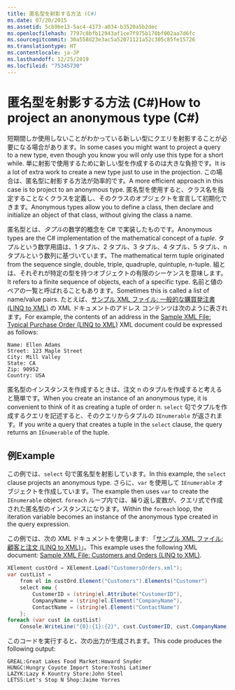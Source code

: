 ```yaml
---
title: 匿名型を射影する方法 (C#)
ms.date: 07/20/2015
ms.assetid: 5cb9be13-5ac4-4373-a034-b3520a5b2dec
ms.openlocfilehash: 7797c8bfb12943af1ce7f975b170bf002aa7d6fc
ms.sourcegitcommit: 30a558d23e3ac5a52071121a52c305c85fe15726
ms.translationtype: HT
ms.contentlocale: ja-JP
ms.lasthandoff: 12/25/2019
ms.locfileid: "75345730"
---
```

# <a name="how-to-project-an-anonymous-type-c"></a><span data-ttu-id="dde2b-102">匿名型を射影する方法 (C#)</span><span class="sxs-lookup"><span data-stu-id="dde2b-102">How to project an anonymous type (C#)</span></span>
<span data-ttu-id="dde2b-103">短期間しか使用しないことがわかっている新しい型にクエリを射影することが必要になる場合があります。</span><span class="sxs-lookup"><span data-stu-id="dde2b-103">In some cases you might want to project a query to a new type, even though you know you will only use this type for a short while.</span></span> <span data-ttu-id="dde2b-104">単に射影で使用するために新しい型を作成するのは大きな負担です。</span><span class="sxs-lookup"><span data-stu-id="dde2b-104">It is a lot of extra work to create a new type just to use in the projection.</span></span> <span data-ttu-id="dde2b-105">この場合は、匿名型に射影する方法が効率的です。</span><span class="sxs-lookup"><span data-stu-id="dde2b-105">A more efficient approach in this case is to project to an anonymous type.</span></span> <span data-ttu-id="dde2b-106">匿名型を使用すると、クラス名を指定することなくクラスを定義し、そのクラスのオブジェクトを宣言して初期化できます。</span><span class="sxs-lookup"><span data-stu-id="dde2b-106">Anonymous types allow you to define a class, then declare and initialize an object of that class, without giving the class a name.</span></span>  
  
 <span data-ttu-id="dde2b-107">匿名型とは、*タプル*の数学的概念を C# で実装したものです。</span><span class="sxs-lookup"><span data-stu-id="dde2b-107">Anonymous types are the C# implementation of the mathematical concept of a *tuple*.</span></span> <span data-ttu-id="dde2b-108">タプルという数学用語は、1 タプル、2 タプル、3 タプル、4 タプル、5 タプル、n タプルという数列に基づいています。</span><span class="sxs-lookup"><span data-stu-id="dde2b-108">The mathematical term tuple originated from the sequence single, double, triple, quadruple, quintuple, n-tuple.</span></span> <span data-ttu-id="dde2b-109">組とは、それぞれが特定の型を持つオブジェクトの有限のシーケンスを意味します。</span><span class="sxs-lookup"><span data-stu-id="dde2b-109">It refers to a finite sequence of objects, each of a specific type.</span></span> <span data-ttu-id="dde2b-110">名前と値のペアの一覧と呼ばれることもあります。</span><span class="sxs-lookup"><span data-stu-id="dde2b-110">Sometimes this is called a list of name/value pairs.</span></span> <span data-ttu-id="dde2b-111">たとえば、[サンプル XML ファイル: 一般的な購買発注書 (LINQ to XML)](./sample-xml-file-typical-purchase-order-linq-to-xml-1.md) の XML ドキュメントのアドレス コンテンツは次のように表されます。</span><span class="sxs-lookup"><span data-stu-id="dde2b-111">For example, the contents of an address in the [Sample XML File: Typical Purchase Order (LINQ to XML)](./sample-xml-file-typical-purchase-order-linq-to-xml-1.md) XML document could be expressed as follows:</span></span>  
  
```text  
Name: Ellen Adams  
Street: 123 Maple Street  
City: Mill Valley  
State: CA  
Zip: 90952  
Country: USA  
```  
  
 <span data-ttu-id="dde2b-112">匿名型のインスタンスを作成するときは、注文 n のタプルを作成すると考えると簡単です。</span><span class="sxs-lookup"><span data-stu-id="dde2b-112">When you create an instance of an anonymous type, it is convenient to think of it as creating a tuple of order n.</span></span> <span data-ttu-id="dde2b-113">`select` 句でタプルを作成するクエリを記述すると、そのクエリからタプルの `IEnumerable` が返されます。</span><span class="sxs-lookup"><span data-stu-id="dde2b-113">If you write a query that creates a tuple in the `select` clause, the query returns an `IEnumerable` of the tuple.</span></span>  
  
## <a name="example"></a><span data-ttu-id="dde2b-114">例</span><span class="sxs-lookup"><span data-stu-id="dde2b-114">Example</span></span>  
 <span data-ttu-id="dde2b-115">この例では、`select` 句で匿名型を射影しています。</span><span class="sxs-lookup"><span data-stu-id="dde2b-115">In this example, the `select` clause projects an anonymous type.</span></span> <span data-ttu-id="dde2b-116">さらに、`var` を使用して `IEnumerable` オブジェクトを作成しています。</span><span class="sxs-lookup"><span data-stu-id="dde2b-116">The example then uses `var` to create the `IEnumerable` object.</span></span> <span data-ttu-id="dde2b-117">`foreach` ループ内では、繰り返し変数が、クエリ式で作成された匿名型のインスタンスになります。</span><span class="sxs-lookup"><span data-stu-id="dde2b-117">Within the `foreach` loop, the iteration variable becomes an instance of the anonymous type created in the query expression.</span></span>  
  
 <span data-ttu-id="dde2b-118">この例では、次の XML ドキュメントを使用します: 「[サンプル XML ファイル:顧客と注文 (LINQ to XML)](./sample-xml-file-customers-and-orders-linq-to-xml-2.md)」。</span><span class="sxs-lookup"><span data-stu-id="dde2b-118">This example uses the following XML document: [Sample XML File: Customers and Orders (LINQ to XML)](./sample-xml-file-customers-and-orders-linq-to-xml-2.md).</span></span>  
  
```csharp  
XElement custOrd = XElement.Load("CustomersOrders.xml");  
var custList =  
    from el in custOrd.Element("Customers").Elements("Customer")  
    select new {  
        CustomerID = (string)el.Attribute("CustomerID"),  
        CompanyName = (string)el.Element("CompanyName"),  
        ContactName = (string)el.Element("ContactName")  
    };  
foreach (var cust in custList)  
    Console.WriteLine("{0}:{1}:{2}", cust.CustomerID, cust.CompanyName, cust.ContactName);  
```  
  
 <span data-ttu-id="dde2b-119">このコードを実行すると、次の出力が生成されます。</span><span class="sxs-lookup"><span data-stu-id="dde2b-119">This code produces the following output:</span></span>  
  
```output  
GREAL:Great Lakes Food Market:Howard Snyder  
HUNGC:Hungry Coyote Import Store:Yoshi Latimer  
LAZYK:Lazy K Kountry Store:John Steel  
LETSS:Let's Stop N Shop:Jaime Yorres  
```  
  
